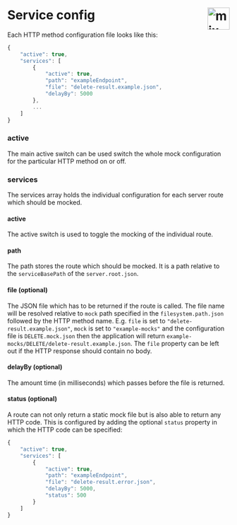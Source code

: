 # Service config    <img alt="mix-n-mock logo" src="https://cdn.rawgit.com/Seitenbau/mix-n-mock/master/doc/mix-n-mock-logo.svg" align="right" height="50">

Each HTTP method configuration file looks like this:

```javascript
{
    "active": true,
    "services": [
        {
            "active": true,
            "path": "exampleEndpoint",
            "file": "delete-result.example.json",
            "delayBy": 5000
        },
        ...
    ]
}
```

### active

The main active switch can be used switch the whole mock configuration for the particular HTTP method on or off.
 
### services

The services array holds the individual configuration for each server route which should be mocked.

#### active

The active switch is used to toggle the mocking of the individual route.

#### path

The path stores the route which should be mocked. It is a path relative to the `serviceBasePath` of the `server.root.json`.

#### file (optional)

The JSON file which has to be returned if the route is called. The file name will be resolved relative to `mock` path specified in the `filesystem.path.json` followed by the HTTP method name. E.g. `file` is set to `"delete-result.example.json"`,  `mock` is set to `"example-mocks"` and the configuration file is `DELETE.mock.json` then the application will return `example-mocks/DELETE/delete-result.example.json`.
The `file` property can be left out if the HTTP response should contain no body.

#### delayBy (optional)

The amount time (in milliseconds) which passes before the file is returned.

#### status (optional)

A route can not only return a static mock file but is also able to return any HTTP code. This is configured by adding the optional `status` property in which the HTTP code can be specified:

```javascript
{
    "active": true,
    "services": [
        {
            "active": true,
            "path": "exampleEndpoint",
            "file": "delete-result.error.json",
            "delayBy": 5000,
            "status": 500
        }
    ]
}
```

